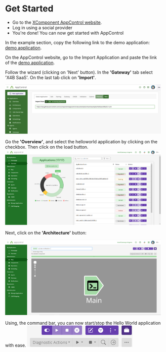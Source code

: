 # Get Started

- Go to the [XComponent AppControl website](https://appcontrol.xcomponent.com).
- Log in using a social provider
- You're done! You can now get started with AppControl

In the example section, copy the following link to the demo application: [demo application](https://raw.githubusercontent.com/xcomponent/appcontrol-documentation/main/examples/helloworld%2Cv1.xml).

On the AppControl website, go to the Import Application and paste the link of the [demo application](https://raw.githubusercontent.com/xcomponent/appcontrol-documentation/main/examples/helloworld%2Cv1.xml).

Follow the wizard (clicking on 'Next' button). In the **'Gateway'** tab select 'X4B SaaS'. On the last tab click on **'Import'**.

![Sceenshot Menu](../images/sceenshot_menu.png)

Go the **'Overview'**, and select the helloworld application by clicking on the checkbox.
Then click on the load button.
![Dashboard1](../images/dashboard1.PNG)

Next, click on the **'Architecture'** button:

![Map1](../images/map1.PNG)

Using, the command bar, you can now start/stop the Hello World application with ease.
![Command Bar](../images/command_bar.PNG)

